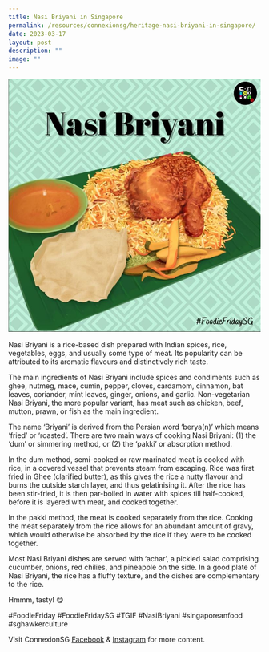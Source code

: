 ```yaml
---
title: Nasi Briyani in Singapore
permalink: /resources/connexionsg/heritage-nasi-briyani-in-singapore/
date: 2023-03-17
layout: post
description: ""
image: ""
---
```

![](/images/connexionsg/2023/Nasi%20Briyani.jpeg)

Nasi Briyani is a rice-based dish prepared with Indian spices, rice, vegetables, eggs, and usually some type of meat. Its popularity can be attributed to its aromatic flavours and distinctively rich taste.

The main ingredients of Nasi Briyani include spices and condiments such as ghee, nutmeg, mace, cumin, pepper, cloves, cardamom, cinnamon, bat leaves, coriander, mint leaves, ginger, onions, and garlic. Non-vegetarian Nasi Briyani, the more popular variant, has meat such as chicken, beef, mutton, prawn, or fish as the main ingredient.

The name ‘Briyani’ is derived from the Persian word ‘berya(n)’ which means ‘fried’ or ‘roasted’. There are two main ways of cooking Nasi Briyani: (1) the ‘dum’ or simmering method, or (2) the ‘pakki’ or absorption method.

In the dum method, semi-cooked or raw marinated meat is cooked with rice, in a covered vessel that prevents steam from escaping. Rice was first fried in Ghee (clarified butter), as this gives the rice a nutty flavour and burns the outside starch layer, and thus gelatinising it. After the rice has been stir-fried, it is then par-boiled in water with spices till half-cooked, before it is layered with meat, and cooked together.

In the pakki method, the meat is cooked separately from the rice. Cooking the meat separately from the rice allows for an abundant amount of gravy, which would otherwise be absorbed by the rice if they were to be cooked together.

Most Nasi Briyani dishes are served with ‘achar’, a pickled salad comprising cucumber, onions, red chilies, and pineapple on the side. In a good plate of Nasi Briyani, the rice has a fluffy texture, and the dishes are complementary to the rice.

Hmmm, tasty! 😋

#FoodieFriday #FoodieFridaySG #TGIF #NasiBriyani #singaporeanfood #sghawkerculture

Visit ConnexionSG [Facebook](https://www.facebook.com/ConnexionSG) & [Instagram](https://www.instagram.com/connexionsg/) for more content.